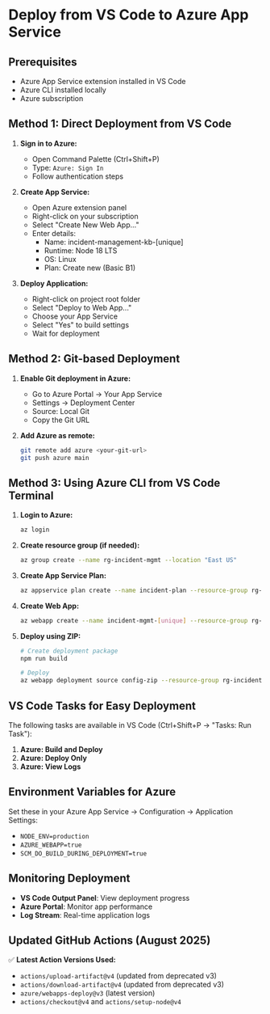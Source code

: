 # Deploy from VS Code to Azure App Service

## Prerequisites
- Azure App Service extension installed in VS Code
- Azure CLI installed locally
- Azure subscription

## Method 1: Direct Deployment from VS Code

1. **Sign in to Azure:**
   - Open Command Palette (Ctrl+Shift+P)
   - Type: `Azure: Sign In`
   - Follow authentication steps

2. **Create App Service:**
   - Open Azure extension panel
   - Right-click on your subscription
   - Select "Create New Web App..."
   - Enter details:
     - Name: incident-management-kb-[unique]
     - Runtime: Node 18 LTS
     - OS: Linux
     - Plan: Create new (Basic B1)

3. **Deploy Application:**
   - Right-click on project root folder
   - Select "Deploy to Web App..."
   - Choose your App Service
   - Select "Yes" to build settings
   - Wait for deployment

## Method 2: Git-based Deployment

1. **Enable Git deployment in Azure:**
   - Go to Azure Portal → Your App Service
   - Settings → Deployment Center
   - Source: Local Git
   - Copy the Git URL

2. **Add Azure as remote:**
   ```bash
   git remote add azure <your-git-url>
   git push azure main
   ```

## Method 3: Using Azure CLI from VS Code Terminal

1. **Login to Azure:**
   ```bash
   az login
   ```

2. **Create resource group (if needed):**
   ```bash
   az group create --name rg-incident-mgmt --location "East US"
   ```

3. **Create App Service Plan:**
   ```bash
   az appservice plan create --name incident-plan --resource-group rg-incident-mgmt --sku B1 --is-linux
   ```

4. **Create Web App:**
   ```bash
   az webapp create --name incident-mgmt-[unique] --resource-group rg-incident-mgmt --plan incident-plan --runtime "NODE:18-lts"
   ```

5. **Deploy using ZIP:**
   ```bash
   # Create deployment package
   npm run build
   
   # Deploy
   az webapp deployment source config-zip --resource-group rg-incident-mgmt --name incident-mgmt-[unique] --src ./deployment.zip
   ```

## VS Code Tasks for Easy Deployment

The following tasks are available in VS Code (Ctrl+Shift+P → "Tasks: Run Task"):

1. **Azure: Build and Deploy**
2. **Azure: Deploy Only** 
3. **Azure: View Logs**

## Environment Variables for Azure

Set these in your Azure App Service → Configuration → Application Settings:
- `NODE_ENV=production`
- `AZURE_WEBAPP=true`
- `SCM_DO_BUILD_DURING_DEPLOYMENT=true`

## Monitoring Deployment

- **VS Code Output Panel**: View deployment progress
- **Azure Portal**: Monitor app performance
- **Log Stream**: Real-time application logs

## Updated GitHub Actions (August 2025)

✅ **Latest Action Versions Used:**
- `actions/upload-artifact@v4` (updated from deprecated v3)
- `actions/download-artifact@v4` (updated from deprecated v3)
- `azure/webapps-deploy@v3` (latest version)
- `actions/checkout@v4` and `actions/setup-node@v4`
